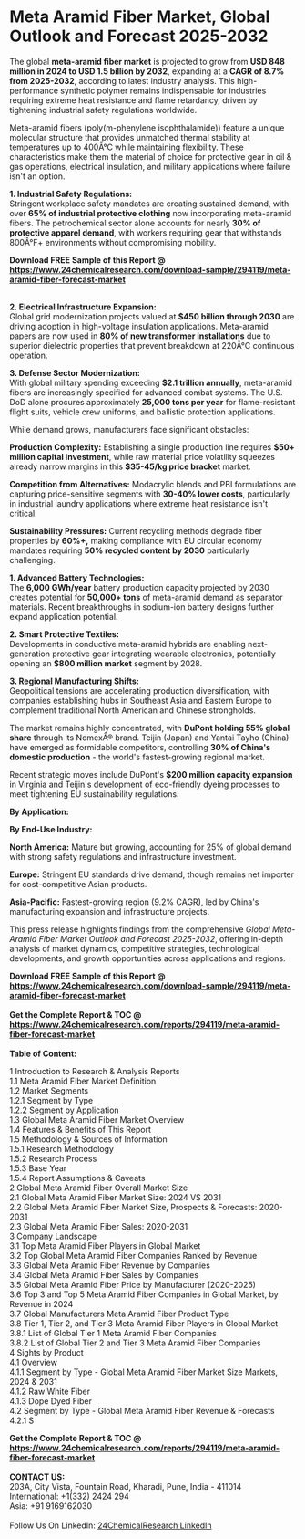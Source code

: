 <h1>Meta Aramid Fiber Market, Global Outlook and Forecast 2025-2032</h1><p>The global <strong>meta-aramid fiber market</strong> is projected to grow from <strong>USD 848 million in 2024 to USD 1.5 billion by 2032</strong>, expanding at a <strong>CAGR of 8.7% from 2025-2032</strong>, according to latest industry analysis. This high-performance synthetic polymer remains indispensable for industries requiring extreme heat resistance and flame retardancy, driven by tightening industrial safety regulations worldwide.</p><p>Meta-aramid fibers (poly(m-phenylene isophthalamide)) feature a unique molecular structure that provides unmatched thermal stability at temperatures up to 400Â°C while maintaining flexibility. These characteristics make them the material of choice for protective gear in oil &amp; gas operations, electrical insulation, and military applications where failure isn't an option.</p><p><strong>1. Industrial Safety Regulations:</strong><br>
Stringent workplace safety mandates are creating sustained demand, with over <strong>65% of industrial protective clothing</strong> now incorporating meta-aramid fibers. The petrochemical sector alone accounts for nearly <strong>30% of protective apparel demand</strong>, with workers requiring gear that withstands 800Â°F+ environments without compromising mobility.</p><div><b>Download FREE Sample of this Report @ 
            <a href="https://www.24chemicalresearch.com/download-sample/294119/meta-aramid-fiber-forecast-market">
            https://www.24chemicalresearch.com/download-sample/294119/meta-aramid-fiber-forecast-market</a></b></div><br><p><strong>2. Electrical Infrastructure Expansion:</strong><br>
Global grid modernization projects valued at <strong>$450 billion through 2030</strong> are driving adoption in high-voltage insulation applications. Meta-aramid papers are now used in <strong>80% of new transformer installations</strong> due to superior dielectric properties that prevent breakdown at 220Â°C continuous operation.</p><p><strong>3. Defense Sector Modernization:</strong><br>
With global military spending exceeding <strong>$2.1 trillion annually</strong>, meta-aramid fibers are increasingly specified for advanced combat systems. The U.S. DoD alone procures approximately <strong>25,000 tons per year</strong> for flame-resistant flight suits, vehicle crew uniforms, and ballistic protection applications.</p><p>While demand grows, manufacturers face significant obstacles:</p><p><strong>Production Complexity:</strong> Establishing a single production line requires <strong>$50+ million capital investment</strong>, while raw material price volatility squeezes already narrow margins in this <strong>$35-45/kg price bracket</strong> market.</p><p><strong>Competition from Alternatives:</strong> Modacrylic blends and PBI formulations are capturing price-sensitive segments with <strong>30-40% lower costs</strong>, particularly in industrial laundry applications where extreme heat resistance isn't critical.</p><p><strong>Sustainability Pressures:</strong> Current recycling methods degrade fiber properties by <strong>60%+,</strong> making compliance with EU circular economy mandates requiring <strong>50% recycled content by 2030</strong> particularly challenging.</p><p><strong>1. Advanced Battery Technologies:</strong><br>
The <strong>6,000 GWh/year</strong> battery production capacity projected by 2030 creates potential for <strong>50,000+ tons</strong> of meta-aramid demand as separator materials. Recent breakthroughs in sodium-ion battery designs further expand application potential.</p><p><strong>2. Smart Protective Textiles:</strong><br>
Developments in conductive meta-aramid hybrids are enabling next-generation protective gear integrating wearable electronics, potentially opening an <strong>$800 million market</strong> segment by 2028.</p><p><strong>3. Regional Manufacturing Shifts:</strong><br>
Geopolitical tensions are accelerating production diversification, with companies establishing hubs in Southeast Asia and Eastern Europe to complement traditional North American and Chinese strongholds.</p><p>The market remains highly concentrated, with <strong>DuPont holding 55% global share</strong> through its NomexÂ® brand. Teijin (Japan) and Yantai Tayho (China) have emerged as formidable competitors, controlling <strong>30% of China's domestic production</strong> - the world's fastest-growing regional market.</p><p>Recent strategic moves include DuPont's <strong>$200 million capacity expansion</strong> in Virginia and Teijin's development of eco-friendly dyeing processes to meet tightening EU sustainability regulations.</p><p><strong>By Application:</strong></p><p><strong>By End-Use Industry:</strong></p><p><strong>North America:</strong> Mature but growing, accounting for 25% of global demand with strong safety regulations and infrastructure investment.</p><p><strong>Europe:</strong> Stringent EU standards drive demand, though remains net importer for cost-competitive Asian products.</p><p><strong>Asia-Pacific:</strong> Fastest-growing region (9.2% CAGR), led by China's manufacturing expansion and infrastructure projects.</p><p>This press release highlights findings from the comprehensive <em>Global Meta-Aramid Fiber Market Outlook and Forecast 2025-2032</em>, offering in-depth analysis of market dynamics, competitive strategies, technological developments, and growth opportunities across applications and regions.</p><div><b>Download FREE Sample of this Report @ 
            <a href="https://www.24chemicalresearch.com/download-sample/294119/meta-aramid-fiber-forecast-market">
            https://www.24chemicalresearch.com/download-sample/294119/meta-aramid-fiber-forecast-market</a></b></div><br><div><b>Get the Complete Report & TOC @ 
            <a href="https://www.24chemicalresearch.com/reports/294119/meta-aramid-fiber-forecast-market">
            https://www.24chemicalresearch.com/reports/294119/meta-aramid-fiber-forecast-market</a></b></div><br>
            <b>Table of Content:</b><p>1 Introduction to Research & Analysis Reports<br />
 1.1 Meta Aramid Fiber Market Definition<br />
 1.2 Market Segments<br />
 1.2.1 Segment by Type<br />
 1.2.2 Segment by Application<br />
 1.3 Global Meta Aramid Fiber Market Overview<br />
 1.4 Features & Benefits of This Report<br />
 1.5 Methodology & Sources of Information<br />
 1.5.1 Research Methodology<br />
 1.5.2 Research Process<br />
 1.5.3 Base Year<br />
 1.5.4 Report Assumptions & Caveats<br />
2 Global Meta Aramid Fiber Overall Market Size<br />
 2.1 Global Meta Aramid Fiber Market Size: 2024 VS 2031<br />
 2.2 Global Meta Aramid Fiber Market Size, Prospects & Forecasts: 2020-2031<br />
 2.3 Global Meta Aramid Fiber Sales: 2020-2031<br />
3 Company Landscape<br />
 3.1 Top Meta Aramid Fiber Players in Global Market<br />
 3.2 Top Global Meta Aramid Fiber Companies Ranked by Revenue<br />
 3.3 Global Meta Aramid Fiber Revenue by Companies<br />
 3.4 Global Meta Aramid Fiber Sales by Companies<br />
 3.5 Global Meta Aramid Fiber Price by Manufacturer (2020-2025)<br />
 3.6 Top 3 and Top 5 Meta Aramid Fiber Companies in Global Market, by Revenue in 2024<br />
 3.7 Global Manufacturers Meta Aramid Fiber Product Type<br />
 3.8 Tier 1, Tier 2, and Tier 3 Meta Aramid Fiber Players in Global Market<br />
 3.8.1 List of Global Tier 1 Meta Aramid Fiber Companies<br />
 3.8.2 List of Global Tier 2 and Tier 3 Meta Aramid Fiber Companies<br />
4 Sights by Product<br />
 4.1 Overview<br />
 4.1.1 Segment by Type - Global Meta Aramid Fiber Market Size Markets, 2024 & 2031<br />
 4.1.2 Raw White Fiber<br />
 4.1.3 Dope Dyed Fiber<br />
 4.2 Segment by Type - Global Meta Aramid Fiber Revenue & Forecasts<br />
 4.2.1 S</p><div><b>Get the Complete Report & TOC @ 
            <a href="https://www.24chemicalresearch.com/reports/294119/meta-aramid-fiber-forecast-market">
            https://www.24chemicalresearch.com/reports/294119/meta-aramid-fiber-forecast-market</a></b></div><br><b>CONTACT US:</b><br>
            203A, City Vista, Fountain Road, Kharadi, Pune, India - 411014<br>
            International: +1(332) 2424 294<br>
            Asia: +91 9169162030 <br><br>
            Follow Us On LinkedIn: <a href="https://www.linkedin.com/company/24chemicalresearch/">24ChemicalResearch LinkedIn</a>